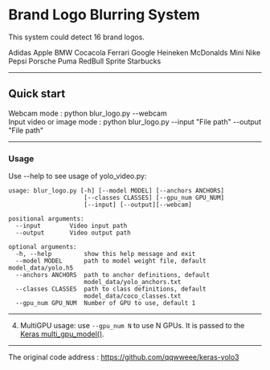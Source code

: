 # Brand Logo Blurring System

This system could detect 16 brand logos.

Adidas  Apple  BMW  Cocacola  Ferrari  Google
Heineken  McDonalds  Mini  Nike  Pepsi  Porsche
Puma  RedBull  Sprite  Starbucks

---
## Quick start

Webcam mode :  python blur_logo.py --webcam         
Input video or image mode : python blur_logo.py --input "File path" --output "File path"        

---
### Usage
Use --help to see usage of yolo_video.py:
```
usage: blur_logo.py [-h] [--model MODEL] [--anchors ANCHORS]
                     [--classes CLASSES] [--gpu_num GPU_NUM]
                     [--input] [--output][--webcam]

positional arguments:
  --input        Video input path
  --output       Video output path

optional arguments:
  -h, --help         show this help message and exit
  --model MODEL      path to model weight file, default model_data/yolo.h5
  --anchors ANCHORS  path to anchor definitions, default
                     model_data/yolo_anchors.txt
  --classes CLASSES  path to class definitions, default
                     model_data/coco_classes.txt
  --gpu_num GPU_NUM  Number of GPU to use, default 1
```
---

4. MultiGPU usage: use `--gpu_num N` to use N GPUs. It is passed to the [Keras multi_gpu_model()](https://keras.io/utils/#multi_gpu_model).

---

The original code address : https://github.com/qqwweee/keras-yolo3